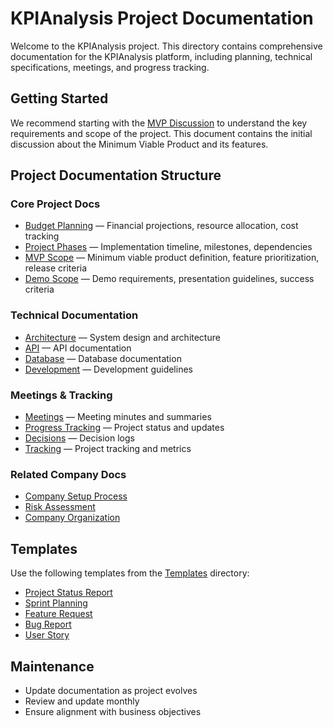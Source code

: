 # KPIAnalysis Project Documentation

Welcome to the KPIAnalysis project. This directory contains comprehensive documentation for the KPIAnalysis platform, including planning, technical specifications, meetings, and progress tracking.

## Getting Started

We recommend starting with the [MVP Discussion](meetings/summaries/2024-02-20-mvp-discussion.md) to understand the key requirements and scope of the project. This document contains the initial discussion about the Minimum Viable Product and its features.

## Project Documentation Structure

### Core Project Docs
- [Budget Planning](planning/budgetPlanning.md) — Financial projections, resource allocation, cost tracking
- [Project Phases](planning/projectPhases.md) — Implementation timeline, milestones, dependencies
- [MVP Scope](mvp/mvpScope.md) — Minimum viable product definition, feature prioritization, release criteria
- [Demo Scope](planning/demoScope.md) — Demo requirements, presentation guidelines, success criteria

### Technical Documentation
- [Architecture](technical/architecture/README.md) — System design and architecture
- [API](technical/api/README.md) — API documentation
- [Database](technical/database/README.md) — Database documentation
- [Development](technical/development/README.md) — Development guidelines

### Meetings & Tracking
- [Meetings](meetings/README.md) — Meeting minutes and summaries
- [Progress Tracking](../../company/operations/progress/README.md) — Project status and updates
- [Decisions](../../company/operations/decisions/README.md) — Decision logs
- [Tracking](tracking/README.md) — Project tracking and metrics

### Related Company Docs
- [Company Setup Process](../../company/setup/README.md)
- [Risk Assessment](../../company/setup/08_risk-assessment.md)
- [Company Organization](../../company/setup/05_internal-organization.md)

## Templates
Use the following templates from the [Templates](../../templates/project/) directory:
- [Project Status Report](../../templates/project/status-report.md)
- [Sprint Planning](../../templates/project/sprint-planning.md)
- [Feature Request](../../templates/project/feature-request.md)
- [Bug Report](../../templates/project/bug-report.md)
- [User Story](../../templates/project/user-story.md)

## Maintenance
- Update documentation as project evolves
- Review and update monthly
- Ensure alignment with business objectives